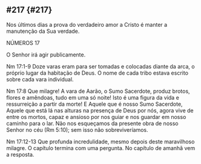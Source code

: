 ## #217 {#217}

Nos últimos dias a prova do verdadeiro amor a Cristo é manter a manutenção da Sua verdade.

NÚMEROS 17

O Senhor irá agir publicamente.

Nm 17:1-9 Doze varas eram para ser tomadas e colocadas diante da arca, o próprio lugar da habitação de Deus. O nome de cada tribo estava escrito sobre cada vara individual.

Nm 17:8 Que milagre! A vara de Aarão, o Sumo Sacerdote, produz brotos, flores e amêndoas, tudo em uma só noite! Isto é uma figura da vida e ressurreição a partir da morte! E Aquele que é nosso Sumo Sacerdote, Aquele que está lá nas alturas na presença de Deus por nós, agora vive de entre os mortos, capaz e ansioso por nos guiar e nos guardar em nosso caminho para o lar. Não nos esqueçamos da presente obra de nosso Senhor no céu (Rm 5:10); sem isso não sobreviveríamos.

Nm 17:12-13 Que profunda incredulidade, mesmo depois deste maravilhoso milagre. O capítulo termina com uma pergunta. No capítulo de amanhã vem a resposta.